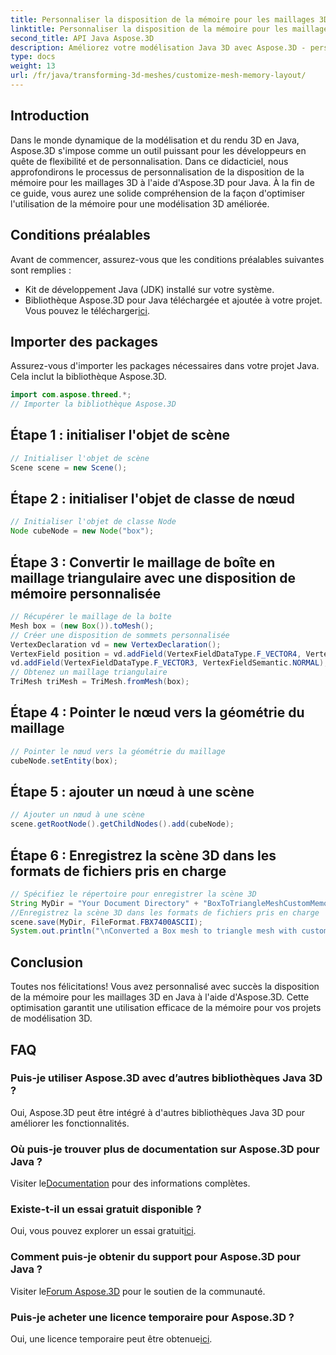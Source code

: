 ```yaml
---
title: Personnaliser la disposition de la mémoire pour les maillages 3D en Java
linktitle: Personnaliser la disposition de la mémoire pour les maillages 3D en Java
second_title: API Java Aspose.3D
description: Améliorez votre modélisation Java 3D avec Aspose.3D - personnalisez la disposition de la mémoire pour des performances optimales. Suivez notre guide étape par étape dès maintenant !
type: docs
weight: 13
url: /fr/java/transforming-3d-meshes/customize-mesh-memory-layout/
---
```

## Introduction
Dans le monde dynamique de la modélisation et du rendu 3D en Java, Aspose.3D s'impose comme un outil puissant pour les développeurs en quête de flexibilité et de personnalisation. Dans ce didacticiel, nous approfondirons le processus de personnalisation de la disposition de la mémoire pour les maillages 3D à l'aide d'Aspose.3D pour Java. À la fin de ce guide, vous aurez une solide compréhension de la façon d'optimiser l'utilisation de la mémoire pour une modélisation 3D améliorée.
## Conditions préalables
Avant de commencer, assurez-vous que les conditions préalables suivantes sont remplies :
- Kit de développement Java (JDK) installé sur votre système.
-  Bibliothèque Aspose.3D pour Java téléchargée et ajoutée à votre projet. Vous pouvez le télécharger[ici](https://releases.aspose.com/3d/java/).
## Importer des packages
Assurez-vous d'importer les packages nécessaires dans votre projet Java. Cela inclut la bibliothèque Aspose.3D.
```java
import com.aspose.threed.*;
// Importer la bibliothèque Aspose.3D
```
## Étape 1 : initialiser l'objet de scène
```java
// Initialiser l'objet de scène
Scene scene = new Scene();
```
## Étape 2 : initialiser l'objet de classe de nœud
```java
// Initialiser l'objet de classe Node
Node cubeNode = new Node("box");
```
## Étape 3 : Convertir le maillage de boîte en maillage triangulaire avec une disposition de mémoire personnalisée
```java
// Récupérer le maillage de la boîte
Mesh box = (new Box()).toMesh();
// Créer une disposition de sommets personnalisée
VertexDeclaration vd = new VertexDeclaration();
VertexField position = vd.addField(VertexFieldDataType.F_VECTOR4, VertexFieldSemantic.POSITION);
vd.addField(VertexFieldDataType.F_VECTOR3, VertexFieldSemantic.NORMAL);
// Obtenez un maillage triangulaire
TriMesh triMesh = TriMesh.fromMesh(box);
```
## Étape 4 : Pointer le nœud vers la géométrie du maillage
```java
// Pointer le nœud vers la géométrie du maillage
cubeNode.setEntity(box);
```
## Étape 5 : ajouter un nœud à une scène
```java
// Ajouter un nœud à une scène
scene.getRootNode().getChildNodes().add(cubeNode);
```
## Étape 6 : Enregistrez la scène 3D dans les formats de fichiers pris en charge
```java
// Spécifiez le répertoire pour enregistrer la scène 3D
String MyDir = "Your Document Directory" + "BoxToTriangleMeshCustomMemoryLayoutScene.fbx";
//Enregistrez la scène 3D dans les formats de fichiers pris en charge
scene.save(MyDir, FileFormat.FBX7400ASCII);
System.out.println("\nConverted a Box mesh to triangle mesh with custom memory layout of the vertex successfully.\nFile saved at " + MyDir);
```
## Conclusion
Toutes nos félicitations! Vous avez personnalisé avec succès la disposition de la mémoire pour les maillages 3D en Java à l'aide d'Aspose.3D. Cette optimisation garantit une utilisation efficace de la mémoire pour vos projets de modélisation 3D.
## FAQ
### Puis-je utiliser Aspose.3D avec d’autres bibliothèques Java 3D ?
Oui, Aspose.3D peut être intégré à d'autres bibliothèques Java 3D pour améliorer les fonctionnalités.
### Où puis-je trouver plus de documentation sur Aspose.3D pour Java ?
 Visiter le[Documentation](https://reference.aspose.com/3d/java/) pour des informations complètes.
### Existe-t-il un essai gratuit disponible ?
 Oui, vous pouvez explorer un essai gratuit[ici](https://releases.aspose.com/).
### Comment puis-je obtenir du support pour Aspose.3D pour Java ?
 Visiter le[Forum Aspose.3D](https://forum.aspose.com/c/3d/18) pour le soutien de la communauté.
### Puis-je acheter une licence temporaire pour Aspose.3D ?
 Oui, une licence temporaire peut être obtenue[ici](https://purchase.aspose.com/temporary-license/).